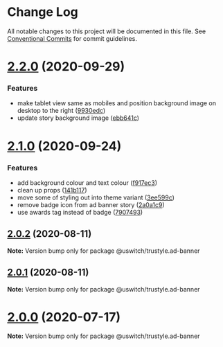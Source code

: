 # Change Log

All notable changes to this project will be documented in this file.
See [Conventional Commits](https://conventionalcommits.org) for commit guidelines.

# [2.2.0](https://github.com/uswitch/trustyle/compare/@uswitch/trustyle.ad-banner@2.1.0...@uswitch/trustyle.ad-banner@2.2.0) (2020-09-29)


### Features

* make tablet view same as mobiles and position background image on desktop to the right ([9930edc](https://github.com/uswitch/trustyle/commit/9930edc))
* update story background image ([ebb641c](https://github.com/uswitch/trustyle/commit/ebb641c))





# [2.1.0](https://github.com/uswitch/trustyle/compare/@uswitch/trustyle.ad-banner@2.0.6...@uswitch/trustyle.ad-banner@2.1.0) (2020-09-24)


### Features

* add background colour and text colour ([f917ec3](https://github.com/uswitch/trustyle/commit/f917ec3))
* clean up props ([141b117](https://github.com/uswitch/trustyle/commit/141b117))
* move some of styling out into theme variant ([3ee599c](https://github.com/uswitch/trustyle/commit/3ee599c))
* remove badge icon from ad banner story ([2a0a1c9](https://github.com/uswitch/trustyle/commit/2a0a1c9))
* use awards tag instead of badge ([7907493](https://github.com/uswitch/trustyle/commit/7907493))





## [2.0.2](https://github.com/uswitch/trustyle/compare/@uswitch/trustyle.ad-banner@2.0.1...@uswitch/trustyle.ad-banner@2.0.2) (2020-08-11)

**Note:** Version bump only for package @uswitch/trustyle.ad-banner





## [2.0.1](https://github.com/uswitch/trustyle/compare/@uswitch/trustyle.ad-banner@2.0.0...@uswitch/trustyle.ad-banner@2.0.1) (2020-08-11)

**Note:** Version bump only for package @uswitch/trustyle.ad-banner





# [2.0.0](https://github.com/uswitch/trustyle/compare/@uswitch/trustyle.ad-banner@1.1.0...@uswitch/trustyle.ad-banner@2.0.0) (2020-07-17)

**Note:** Version bump only for package @uswitch/trustyle.ad-banner
